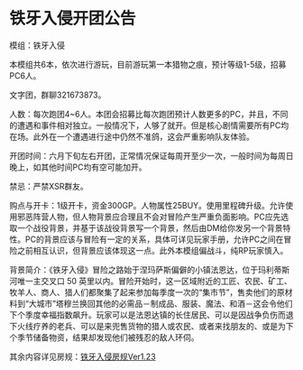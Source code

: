 # 铁牙入侵开团公告

模组：铁牙入侵

本模组共6本，依次进行游玩，目前游玩第一本猎物之痕，预计等级1-5级，招募PC6人。

文字团，群聊321673873。

人数：每次跑团4~6人。本团会招募比每次跑团预计人数更多的PC，并且，不同的遭遇和事件相对独立。一般情况下，人够了就开。但是核心剧情需要所有PC均在场。此外在一个遭遇进行途中仍然不准鸽，这会严重影响队友体验。

开团时间：六月下旬左右开团，正常情况保证每周开至少一次，一般时间为每周日晚上，如其他时间PC均有空可能加开。

禁忌：严禁XSR群友。

购点与开卡：1级开卡，资金300GP。人物属性25BUY。使用里程碑升级。允许使用邪恶阵营人物，但人物背景应合理且不会对冒险产生严重负面影响。PC应先选取一个战役背景，并基于该战役背景写一个背景，然后由DM给你发另一个背景特性。PC的背景应该与冒险有一定的关系，具体可详见玩家手册，允许PC之间在冒险之前相互认识，但背景应该体现这一点。此外本模组偏战斗，纯RP玩家慎入。

背景简介：《铁牙入侵》冒险之路始于涅玛萨斯偏僻的小镇法恩达，位于玛利蒂斯河唯一主交叉口 50 英里以内。冒险开始时，这一区域附近的工匠、农民、矿工、牧羊人、商人、猎人们都聚集了起来参加每季度一次的“集市节”，售卖他们的原材料到“大城市”塔穆兰换回其他的必需品－制成品、服装、魔法、和酒－这会令他们下个季度幸福指数飙升。玩家可以是法恩达镇的长住居民、可以是因战争负伤而退下火线疗养的老兵、可以是来兜售货物的猎人或农民、或者来找朋友的、或是为下个季节储备物资，结果却发现他们被残忍的敌人环伺。

其余内容详见房规：[铁牙入侵房规Ver1.23](https://github.com/pioneers22/pathfinder_card/blob/main/%E9%93%81%E7%89%99%E5%85%A5%E4%BE%B5/%E9%93%81%E7%89%99%E5%85%A5%E4%BE%B5%E6%88%BF%E8%A7%84%E6%B5%8B%E8%AF%95%E7%89%88Ver1.23.md)

